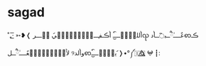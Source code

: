 # sagad
˚₊· ͟͟͞͞➳❥❬ اࠗللهٞمࣩـــ๋๋͜͜͡‏ـ اࠗڪـف֛ـــنۨۨۨۨۨۨۨۨيަ شۨـــرၺ عٌــــٰཻــب߬ــاࠗدၹڪـ لاࠗنۨۨۨۨۨۨۨۨعٌــــٰཻــل ୨واࠗلدၹيަهٞمࣩـــ๋๋͜͜͡‏ـ ❭•°༼🇮🇶⃤ 𖤍 ┋:
